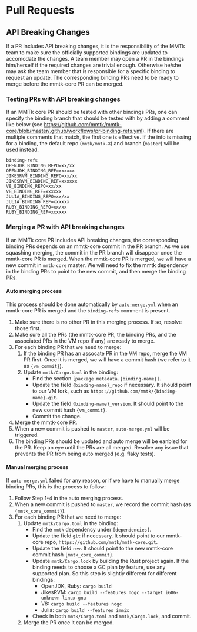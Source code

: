 # Pull Requests

## API Breaking Changes

If a PR includes API breaking changes, it is the responsibility of the MMTk team to make sure
the officially supported bindings are updated to accomodate the changes.
A team member may open a PR in the bindings him/herself if the required
changes are trivial enough. Otherwise he/she may ask the team member that is responsible for a specific
binding to request an update. The corresponding binding PRs need to be ready to merge before the mmtk-core PR
can be merged.

### Testing PRs with API breaking changes

If an MMTk core PR should be tested with other bindings PRs, one can specify the binding branch that
should be tested with by adding a comment like below (see https://github.com/mmtk/mmtk-core/blob/master/.github/workflows/pr-binding-refs.yml).
If there are multiple comments that match, the first one is effective. If the info is missing for
a binding, the default repo (`mmtk/mmtk-X`) and branch (`master`) will be used instead.
```
binding-refs
OPENJDK_BINDING_REPO=xx/xx
OPENJDK_BINDING_REF=xxxxxx
JIKESRVM_BINDING_REPO=xx/xx
JIKESRVM_BINDING_REF=xxxxxx
V8_BINDING_REPO=xx/xx
V8_BINDING_REF=xxxxxx
JULIA_BINDING_REPO=xx/xx
JULIA_BINDING_REF=xxxxxx
RUBY_BINDING_REPO=xx/xx
RUBY_BINDING_REF=xxxxxx
```

### Merging a PR with API breaking changes

If an MMTk core PR includes API breaking changes, the corresponding binding PRs depends on an mmtk-core commit in the PR branch. As we
use squashing merging, the commit in the PR branch will disappear once the mmtk-core PR is merged. When the mmtk-core PR is merged,
we will have a new commit in `mmtk-core` master. We will need to fix the mmtk dependency in the binding PRs to point to the new commit,
and then merge the binding PRs.

#### Auto merging process

This process should be done automatically by [`auto-merge.yml`](https://github.com/mmtk/mmtk-core/blob/master/.github/workflows/auto-merge.yml)
when an mmtk-core PR is merged and the `binding-refs` comment is present.

1. Make sure there is no other PR in this merging process. If so, resolve those first.
1. Make sure all the PRs (the mmtk-core PR, the binding PRs, and the associated PRs in the VM repo if any) are ready to merge.
1. For each binding PR that we need to merge:
   1. If the binding PR has an assocate PR in the VM repo, merge the VM PR first. Once it is merged, we will have a commit hash (we refer to it as `{vm_commit}`).
   1. Update `mmtk/Cargo.toml` in the binding:
      * Find the section `[package.metadata.{binding-name}]`.
      * Update the field `{binding-name}_repo` if necessary. It should point to our VM fork, such as `https://github.com/mmtk/{binding-name}.git`.
      * Update the field `{binding-name}_version`. It should point to the new commit hash `{vm_commit}`.
      * Commit the change.
1. Merge the mmtk-core PR.
1. When a new commit is pushed to `master`, `auto-merge.yml` will be triggered.
1. The binding PRs should be updated and auto merge will be eanbled for the PR. Keep an eye until the PRs are all merged. Resolve any
   issue that prevents the PR from being auto merged (e.g. flaky tests).

#### Manual merging process

If `auto-merge.yml` failed for any reason, or if we have to manually merge binding PRs, this is the process to follow:

1. Follow Step 1-4 in the auto merging process.
1. When a new commit is pushed to `master`, we record the commit hash (as `{mmtk_core_commit}`).
1. For each binding PR that we need to merge:
   1. Update `mmtk/Cargo.toml` in the binding:
      * Find the `mmtk` dependency under `[dependencies]`.
      * Update the field `git` if necessary. It should point to our mmtk-core repo, `https://github.com/mmtk/mmtk-core.git`.
      * Update the field `rev`. It should point to the new mmtk-core commit hash `{mmtk_core_commit}`.
      * Update `mmtk/Cargo.lock` by building the Rust project again. If the binding needs to choose a GC plan by feature, use
        any supported plan. So this step is slightly different for different bindings:
        * OpenJDK, Ruby: `cargo build`
        * JikesRVM: `cargo build --features nogc --target i686-unknown-linux-gnu`
        * V8: `cargo build --features nogc`
        * Julia: `cargo build --features immix`
      * Check in both `mmtk/Cargo.toml` and `mmtk/Cargo.lock`, and commit.
    2. Merge the PR once it can be merged.
